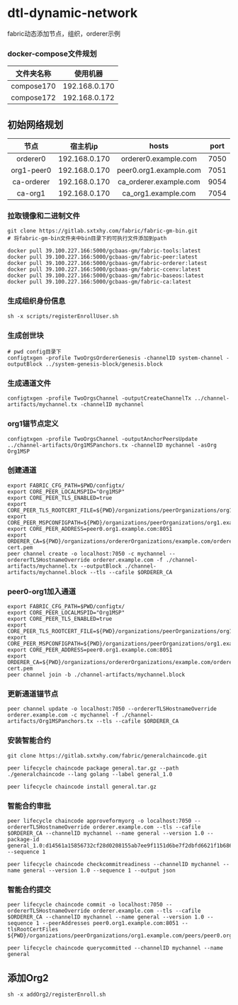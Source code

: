 # dtl-dynamic-network

fabric动态添加节点，组织，orderer示例

### docker-compose文件规划

| 文件夹名称 |   使用机器    |
| :--------: | :-----------: |
| compose170 | 192.168.0.170 |
| compose172 | 192.168.0.172 |



## 初始网络规划

|    节点    |   宿主机ip    |         hosts          | port |
| :--------: | :-----------: | :--------------------: | :--: |
|  orderer0  | 192.168.0.170 |  orderer0.example.com  | 7050 |
| org1-peer0 | 192.168.0.170 | peer0.org1.example.com | 7051 |
| ca-orderer | 192.168.0.170 | ca_orderer.example.com | 9054 |
|  ca-org1   | 192.168.0.170 |  ca_org1.example.com   | 7054 |

### 拉取镜像和二进制文件

```shell
git clone https://gitlab.sxtxhy.com/fabric/fabric-gm-bin.git
# 将fabric-gm-bin文件夹中bin目录下的可执行文件添加到path

docker pull 39.100.227.166:5000/gcbaas-gm/fabric-tools:latest
docker pull 39.100.227.166:5000/gcbaas-gm/fabric-peer:latest
docker pull 39.100.227.166:5000/gcbaas-gm/fabric-orderer:latest
docker pull 39.100.227.166:5000/gcbaas-gm/fabric-ccenv:latest
docker pull 39.100.227.166:5000/gcbaas-gm/fabric-baseos:latest
docker pull 39.100.227.166:5000/gcbaas-gm/fabric-ca:latest
```

### 生成组织身份信息

```shell
sh -x scripts/registerEnrollUser.sh
```

### 生成创世块

```shell
# pwd config目录下
configtxgen -profile TwoOrgsOrdererGenesis -channelID system-channel -outputBlock ../system-genesis-block/genesis.block
```

### 生成通道文件

```shell
configtxgen -profile TwoOrgsChannel -outputCreateChannelTx ../channel-artifacts/mychannel.tx -channelID mychannel
```

### org1锚节点定义

```shell
configtxgen -profile TwoOrgsChannel -outputAnchorPeersUpdate ../channel-artifacts/Org1MSPanchors.tx -channelID mychannel -asOrg Org1MSP
```

### 创建通道

```shell
export FABRIC_CFG_PATH=$PWD/configtx/
export CORE_PEER_LOCALMSPID="Org1MSP"
export CORE_PEER_TLS_ENABLED=true
export CORE_PEER_TLS_ROOTCERT_FILE=${PWD}/organizations/peerOrganizations/org1.example.com/peers/peer0.org1.example.com/tls/ca.crt
export CORE_PEER_MSPCONFIGPATH=${PWD}/organizations/peerOrganizations/org1.example.com/users/Admin@org1.example.com/msp
export CORE_PEER_ADDRESS=peer0.org1.example.com:8051
export ORDERER_CA=${PWD}/organizations/ordererOrganizations/example.com/orderers/orderer.example.com/msp/tlscacerts/tlsca.example.com-cert.pem
peer channel create -o localhost:7050 -c mychannel --ordererTLSHostnameOverride orderer.example.com -f ./channel-artifacts/mychannel.tx --outputBlock ./channel-artifacts/mychannel.block --tls --cafile $ORDERER_CA

```

### peer0-org1加入通道

```shell
export FABRIC_CFG_PATH=$PWD/configtx/
export CORE_PEER_LOCALMSPID="Org1MSP"
export CORE_PEER_TLS_ENABLED=true
export CORE_PEER_TLS_ROOTCERT_FILE=${PWD}/organizations/peerOrganizations/org1.example.com/peers/peer0.org1.example.com/tls/ca.crt
export CORE_PEER_MSPCONFIGPATH=${PWD}/organizations/peerOrganizations/org1.example.com/users/Admin@org1.example.com/msp
export CORE_PEER_ADDRESS=peer0.org1.example.com:8051
export ORDERER_CA=${PWD}/organizations/ordererOrganizations/example.com/orderers/orderer.example.com/msp/tlscacerts/tlsca.example.com-cert.pem
peer channel join -b ./channel-artifacts/mychannel.block
```

### 更新通道锚节点

```shell
peer channel update -o localhost:7050 --ordererTLSHostnameOverride orderer.example.com -c mychannel -f ./channel-artifacts/Org1MSPanchors.tx --tls --cafile $ORDERER_CA
```

### 安装智能合约

```shell
git clone https://gitlab.sxtxhy.com/fabric/generalchaincode.git

peer lifecycle chaincode package general.tar.gz --path ./generalchaincode --lang golang --label general_1.0

peer lifecycle chaincode install general.tar.gz
```

### 智能合约审批

```shell
peer lifecycle chaincode approveformyorg -o localhost:7050 --ordererTLSHostnameOverride orderer.example.com --tls --cafile $ORDERER_CA --channelID mychannel --name general --version 1.0 --package-id general_1.0:d14561a15856732cf28d0208155ab7ee9f1151d6be7f2dbfd6621f1b6866e951 --sequence 1
	
peer lifecycle chaincode checkcommitreadiness --channelID mychannel --name general --version 1.0 --sequence 1 --output json
```

### 智能合约提交

```shell
peer lifecycle chaincode commit -o localhost:7050 --ordererTLSHostnameOverride orderer.example.com --tls --cafile $ORDERER_CA --channelID mychannel --name general --version 1.0 --sequence 1 --peerAddresses peer0.org1.example.com:8051 --tlsRootCertFiles ${PWD}/organizations/peerOrganizations/org1.example.com/peers/peer0.org1.example.com/tls/ca.crt

peer lifecycle chaincode querycommitted --channelID mychannel --name general
```



## 添加Org2

```
sh -x addOrg2/registerEnroll.sh
```

